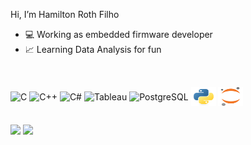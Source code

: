 Hi, I’m Hamilton Roth Filho
- 💻 Working as embedded firmware developer
- 📈 Learning Data Analysis for fun

##

<div style="display: inline_block"><br>  
  <img align="center" alt="C" height="30" width="40" src="https://cdn.jsdelivr.net/gh/devicons/devicon/icons/c/c-original.svg">
  <img align="center" alt="C++" height="30" width="40" src="https://cdn.jsdelivr.net/gh/devicons/devicon/icons/cplusplus/cplusplus-original.svg">
  <img align="center" alt="C#" height="30" width="40" src="https://cdn.jsdelivr.net/gh/devicons/devicon/icons/csharp/csharp-original.svg">    
  <img align="center" alt="Tableau" height="30" width="30" src="https://img.icons8.com/color/30/000000/tableau-software.png">  
  <img align="center" alt="PostgreSQL" height="30" width="40" src="https://cdn.jsdelivr.net/gh/devicons/devicon/icons/postgresql/postgresql-original.svg">
  <img align="center" alt="Python" height="30" width="40" src="https://raw.githubusercontent.com/devicons/devicon/master/icons/python/python-original.svg">
  <img align="center" alt="Jupyter" height="30" width="40" src="https://raw.githubusercontent.com/devicons/devicon/master/icons/jupyter/jupyter-original.svg">
</div>

##

<div>
  <a href="https://www.linkedin.com/in/hamilton-roth-filho-40ab97158/" target="_blank"><img src="https://img.shields.io/badge/-LinkedIn-%230077B5?style=for-the-badge&logo=linkedin&logoColor=white" target="_blank"></a>
  <a href="https://public.tableau.com/app/profile/hamilton.roth.filho" target="_blank"><img height="28" src="https://www.lib.ncsu.edu/sites/default/files/Tableau-Public-logo.png" target="_blank"></a>
</div>

<!---
Hamiltonrfilho/Hamiltonrfilho is a ✨ special ✨ repository because its `README.md` (this file) appears on your GitHub profile.
You can click the Preview link to take a look at your changes.
--->
